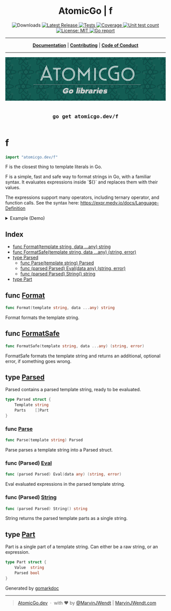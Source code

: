 <h1 align="center">AtomicGo | f</h1>

<p align="center">
<img src="https://img.shields.io/endpoint?url=https%3A%2F%2Fatomicgo.dev%2Fapi%2Fshields%2Ff&style=flat-square" alt="Downloads">

<a href="https://github.com/atomicgo/f/releases">
<img src="https://img.shields.io/github/v/release/atomicgo/f?style=flat-square" alt="Latest Release">
</a>

<a href="https://codecov.io/gh/atomicgo/f" target="_blank">
<img src="https://img.shields.io/github/actions/workflow/status/atomicgo/f/go.yml?style=flat-square" alt="Tests">
</a>

<a href="https://codecov.io/gh/atomicgo/f" target="_blank">
<img src="https://img.shields.io/codecov/c/gh/atomicgo/f?color=magenta&logo=codecov&style=flat-square" alt="Coverage">
</a>

<a href="https://codecov.io/gh/atomicgo/f">
<!-- unittestcount:start --><img src="https://img.shields.io/badge/Unit_Tests-14-magenta?style=flat-square" alt="Unit test count"><!-- unittestcount:end -->
</a>

<a href="https://opensource.org/licenses/MIT" target="_blank">
<img src="https://img.shields.io/badge/License-MIT-yellow.svg?style=flat-square" alt="License: MIT">
</a>
  
<a href="https://goreportcard.com/report/github.com/atomicgo/f" target="_blank">
<img src="https://goreportcard.com/badge/github.com/atomicgo/f?style=flat-square" alt="Go report">
</a>   

</p>

---

<p align="center">
<strong><a href="https://pkg.go.dev/atomicgo.dev/f#section-documentation" target="_blank">Documentation</a></strong>
|
<strong><a href="https://github.com/atomicgo/atomicgo/blob/main/CONTRIBUTING.md" target="_blank">Contributing</a></strong>
|
<strong><a href="https://github.com/atomicgo/atomicgo/blob/main/CODE_OF_CONDUCT.md" target="_blank">Code of Conduct</a></strong>
</p>

---

<p align="center">
  <img src="https://raw.githubusercontent.com/atomicgo/atomicgo/main/assets/header.png" alt="AtomicGo">
</p>

<p align="center">
<table>
<tbody>
</tbody>
</table>
</p>
<h3  align="center"><pre>go get atomicgo.dev/f</pre></h3>
<p align="center">
<table>
<tbody>
</tbody>
</table>
</p>

<!-- gomarkdoc:embed:start -->

<!-- Code generated by gomarkdoc. DO NOT EDIT -->

# f

```go
import "atomicgo.dev/f"
```

F is the closest thing to template literals in Go.

F is a simple, fast and safe way to format strings in Go, with a familiar syntax. It evaluates expressions inside \`$\{\}\` and replaces them with their values.

The expressions support many operators, including ternary operator, and function calls. See the syntax here: https://expr.medv.io/docs/Language-Definition

<details><summary>Example (Demo)</summary>
<p>



```go
package main

import (
	"fmt"

	"atomicgo.dev/f"
)

type Person struct {
	Name string
	Age  int
}

func main() {
	// Format a string with a struct
	john := Person{Name: "Bob", Age: 22}
	fmt.Println(f.Format("${Name} is ${Age} years old", john))

	// Format a string with a map
	alice := map[string]any{"Name": "Alice", "Age": 27}
	fmt.Println(f.Format("${Name} is ${Age} years old", alice))

	// Evaluate an expression
	fmt.Println(f.Format("John is 22 years old: ${Age == 22}", john))

	// Ternary operator
	fmt.Println(f.Format("John is 22 years old: ${Age == 22 ? 'yes' : 'no'}", john))

}
```

#### Output

```
Bob is 22 years old
Alice is 27 years old
John is 22 years old: true
John is 22 years old: yes
```

</p>
</details>

## Index

- [func Format\(template string, data ...any\) string](<#Format>)
- [func FormatSafe\(template string, data ...any\) \(string, error\)](<#FormatSafe>)
- [type Parsed](<#Parsed>)
  - [func Parse\(template string\) Parsed](<#Parse>)
  - [func \(parsed Parsed\) Eval\(data any\) \(string, error\)](<#Parsed.Eval>)
  - [func \(parsed Parsed\) String\(\) string](<#Parsed.String>)
- [type Part](<#Part>)


<a name="Format"></a>
## func [Format](<https://github.com/atomicgo/f/blob/main/f.go#L4>)

```go
func Format(template string, data ...any) string
```

Format formats the template string.

<a name="FormatSafe"></a>
## func [FormatSafe](<https://github.com/atomicgo/f/blob/main/f.go#L10>)

```go
func FormatSafe(template string, data ...any) (string, error)
```

FormatSafe formats the template string and returns an additional, optional error, if something goes wrong.

<a name="Parsed"></a>
## type [Parsed](<https://github.com/atomicgo/f/blob/main/parser.go#L12-L15>)

Parsed contains a parsed template string, ready to be evaluated.

```go
type Parsed struct {
    Template string
    Parts    []Part
}
```

<a name="Parse"></a>
### func [Parse](<https://github.com/atomicgo/f/blob/main/parser.go#L18>)

```go
func Parse(template string) Parsed
```

Parse parses a template string into a Parsed struct.

<a name="Parsed.Eval"></a>
### func \(Parsed\) [Eval](<https://github.com/atomicgo/f/blob/main/parser.go#L36>)

```go
func (parsed Parsed) Eval(data any) (string, error)
```

Eval evaluated expressions in the parsed template string.

<a name="Parsed.String"></a>
### func \(Parsed\) [String](<https://github.com/atomicgo/f/blob/main/parser.go#L26>)

```go
func (parsed Parsed) String() string
```

String returns the parsed template parts as a single string.

<a name="Part"></a>
## type [Part](<https://github.com/atomicgo/f/blob/main/parser.go#L60-L63>)

Part is a single part of a template string. Can either be a raw string, or an expression.

```go
type Part struct {
    Value  string
    Parsed bool
}
```

Generated by [gomarkdoc](<https://github.com/princjef/gomarkdoc>)


<!-- gomarkdoc:embed:end -->

---

> [AtomicGo.dev](https://atomicgo.dev) &nbsp;&middot;&nbsp;
> with ❤️ by [@MarvinJWendt](https://github.com/MarvinJWendt) |
> [MarvinJWendt.com](https://marvinjwendt.com)
